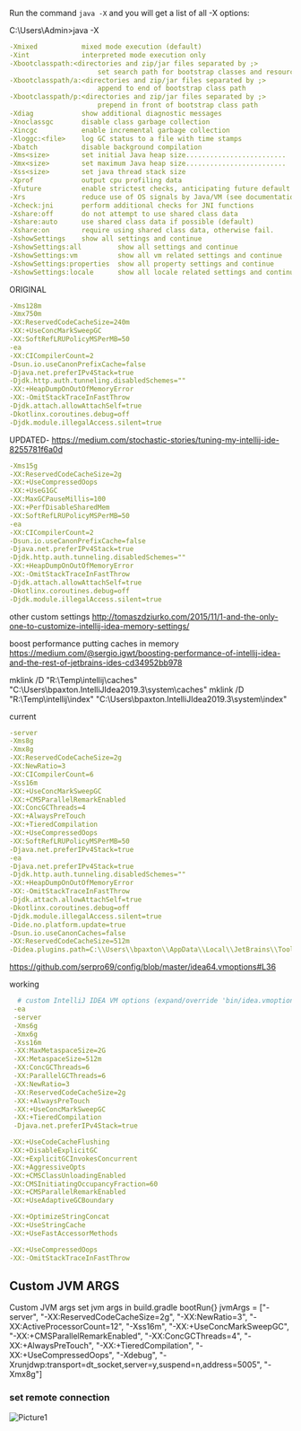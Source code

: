 Run the command 
```java -X```
and you will get a list of all -X options:

C:\Users\Admin>java -X
```yml
-Xmixed           mixed mode execution (default)
-Xint             interpreted mode execution only
-Xbootclasspath:<directories and zip/jar files separated by ;>
                      set search path for bootstrap classes and resources
-Xbootclasspath/a:<directories and zip/jar files separated by ;>
                      append to end of bootstrap class path
-Xbootclasspath/p:<directories and zip/jar files separated by ;>
                      prepend in front of bootstrap class path
-Xdiag            show additional diagnostic messages
-Xnoclassgc       disable class garbage collection
-Xincgc           enable incremental garbage collection
-Xloggc:<file>    log GC status to a file with time stamps
-Xbatch           disable background compilation
-Xms<size>        set initial Java heap size.........................
-Xmx<size>        set maximum Java heap size.........................
-Xss<size>        set java thread stack size
-Xprof            output cpu profiling data
-Xfuture          enable strictest checks, anticipating future default
-Xrs              reduce use of OS signals by Java/VM (see documentation)
-Xcheck:jni       perform additional checks for JNI functions
-Xshare:off       do not attempt to use shared class data
-Xshare:auto      use shared class data if possible (default)
-Xshare:on        require using shared class data, otherwise fail.
-XshowSettings    show all settings and continue
-XshowSettings:all         show all settings and continue
-XshowSettings:vm          show all vm related settings and continue
-XshowSettings:properties  show all property settings and continue
-XshowSettings:locale      show all locale related settings and continue

```




ORIGINAL
```yml
-Xms128m
-Xmx750m
-XX:ReservedCodeCacheSize=240m
-XX:+UseConcMarkSweepGC
-XX:SoftRefLRUPolicyMSPerMB=50
-ea
-XX:CICompilerCount=2
-Dsun.io.useCanonPrefixCache=false
-Djava.net.preferIPv4Stack=true
-Djdk.http.auth.tunneling.disabledSchemes=""
-XX:+HeapDumpOnOutOfMemoryError
-XX:-OmitStackTraceInFastThrow
-Djdk.attach.allowAttachSelf=true
-Dkotlinx.coroutines.debug=off
-Djdk.module.illegalAccess.silent=true
```

UPDATED- https://medium.com/stochastic-stories/tuning-my-intellij-ide-8255781f6a0d

```yml
-Xms15g
-XX:ReservedCodeCacheSize=2g
-XX:+UseCompressedOops
-XX:+UseG1GC
-XX:MaxGCPauseMillis=100
-XX:+PerfDisableSharedMem
-XX:SoftRefLRUPolicyMSPerMB=50
-ea
-XX:CICompilerCount=2
-Dsun.io.useCanonPrefixCache=false
-Djava.net.preferIPv4Stack=true
-Djdk.http.auth.tunneling.disabledSchemes=""
-XX:+HeapDumpOnOutOfMemoryError
-XX:-OmitStackTraceInFastThrow
-Djdk.attach.allowAttachSelf=true
-Dkotlinx.coroutines.debug=off
-Djdk.module.illegalAccess.silent=true

```


other custom settings http://tomaszdziurko.com/2015/11/1-and-the-only-one-to-customize-intellij-idea-memory-settings/


boost performance putting caches in memory https://medium.com/@sergio.igwt/boosting-performance-of-intellij-idea-and-the-rest-of-jetbrains-ides-cd34952bb978


mklink /D "R:\Temp\intellij\caches" "C:\Users\bpaxton\.IntelliJIdea2019.3\system\caches"
mklink /D "R:\Temp\intellij\index" "C:\Users\bpaxton\.IntelliJIdea2019.3\system\index"


current
```yml
-server
-Xms8g
-Xmx8g
-XX:ReservedCodeCacheSize=2g
-XX:NewRatio=3
-XX:CICompilerCount=6
-Xss16m
-XX:+UseConcMarkSweepGC
-XX:+CMSParallelRemarkEnabled
-XX:ConcGCThreads=4
-XX:+AlwaysPreTouch
-XX:+TieredCompilation
-XX:+UseCompressedOops
-XX:SoftRefLRUPolicyMSPerMB=50
-Djava.net.preferIPv4Stack=true
-ea
-Djava.net.preferIPv4Stack=true
-Djdk.http.auth.tunneling.disabledSchemes=""
-XX:+HeapDumpOnOutOfMemoryError
-XX:-OmitStackTraceInFastThrow
-Djdk.attach.allowAttachSelf=true
-Dkotlinx.coroutines.debug=off
-Djdk.module.illegalAccess.silent=true
-Dide.no.platform.update=true
-Dsun.io.useCanonCaches=false
-XX:ReservedCodeCacheSize=512m
-Didea.plugins.path=C:\\Users\\bpaxton\\AppData\\Local\\JetBrains\\Toolbox\\apps\\IDEA-U\\ch-0\\203.6682.168.plugins
```




https://github.com/serpro69/config/blob/master/idea64.vmoptions#L36



working
```yml
  # custom IntelliJ IDEA VM options (expand/override 'bin/idea.vmoptions')
 -ea
 -server
 -Xms6g
 -Xmx6g
 -Xss16m
 -XX:MaxMetaspaceSize=2G
 -XX:MetaspaceSize=512m
 -XX:ConcGCThreads=6
 -XX:ParallelGCThreads=6
 -XX:NewRatio=3
 -XX:ReservedCodeCacheSize=2g
 -XX:+AlwaysPreTouch
 -XX:+UseConcMarkSweepGC
 -XX:+TieredCompilation
 -Djava.net.preferIPv4Stack=true

-XX:+UseCodeCacheFlushing
-XX:+DisableExplicitGC
-XX:+ExplicitGCInvokesConcurrent
-XX:+AggressiveOpts
-XX:+CMSClassUnloadingEnabled
-XX:CMSInitiatingOccupancyFraction=60
-XX:+CMSParallelRemarkEnabled
-XX:+UseAdaptiveGCBoundary

-XX:+OptimizeStringConcat
-XX:+UseStringCache
-XX:+UseFastAccessorMethods

-XX:+UseCompressedOops
-XX:-OmitStackTraceInFastThrow
```
  
 ## Custom JVM ARGS
  Custom JVM args
   set jvm args in build.gradle   bootRun{}
     jvmArgs = ["-server",
                 "-XX:ReservedCodeCacheSize=2g",
                "-XX:NewRatio=3",
                "-XX:ActiveProcessorCount=12",
                "-Xss16m",
                "-XX:+UseConcMarkSweepGC",
                "-XX:+CMSParallelRemarkEnabled",
                "-XX:ConcGCThreads=4",
                "-XX:+AlwaysPreTouch",
                "-XX:+TieredCompilation",
                "-XX:+UseCompressedOops", "-Xdebug", "-Xrunjdwp:transport=dt_socket,server=y,suspend=n,address=5005", "-Xmx8g"]
###    set remote connection
  
![Picture1](https://user-images.githubusercontent.com/26972590/159703039-67fe1a5f-8a7e-4555-b422-385b58d1ac51.png)



